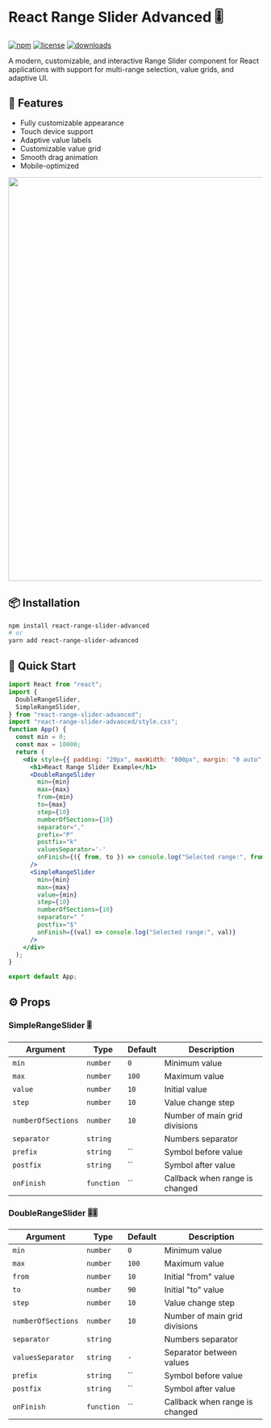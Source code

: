 # React Range Slider Advanced 🎚️

[![npm](https://img.shields.io/npm/v/react-range-slider-advanced)](https://www.npmjs.com/package/react-range-slider-advanced)
[![license](https://img.shields.io/npm/l/react-range-slider-advanced)](https://www.npmjs.com/package/react-range-slider-advanced)
[![downloads](https://img.shields.io/npm/dt/react-range-slider-advanced)](https://www.npmjs.com/package/react-range-slider-advanced)

A modern, customizable, and interactive Range Slider component for React applications with support for multi-range selection, value grids, and adaptive UI.

## 🌟 Features

- Fully customizable appearance
- Touch device support
- Adaptive value labels
- Customizable value grid
- Smooth drag animation
- Mobile-optimized

<p><img src="https://github.com/user-attachments/assets/6cc286b9-02e7-4f3a-b1ee-ccb37233705b" width="800"></p>

## 📦 Installation

```bash
npm install react-range-slider-advanced
# or
yarn add react-range-slider-advanced
```

## 🚀 Quick Start
```jsx
import React from "react";
import {
  DoubleRangeSlider,
  SimpleRangeSlider,
} from "react-range-slider-advanced";
import "react-range-slider-advanced/style.css";
function App() {
  const min = 0;
  const max = 10000;
  return (
    <div style={{ padding: "20px", maxWidth: "800px", margin: "0 auto" }}>
      <h1>React Range Slider Example</h1>
      <DoubleRangeSlider
        min={min}
        max={max}
        from={min}
        to={max}
        step={10}
        numberOfSections={10}
        separator=","
        prefix="P"
        postfix="k"
        valuesSeparator='-'
        onFinish={({ from, to }) => console.log("Selected range:", from, to)}
      />
      <SimpleRangeSlider
        min={min}
        max={max}
        value={min}
        step={10}
        numberOfSections={10}
        separator=" "
        postfix="$"
        onFinish={(val) => console.log("Selected range:", val)}
      />
    </div>
  );
}

export default App;
```

## ⚙️ Props

### SimpleRangeSlider 🎚️
|      Argument      |    Type   |  Default     |           Description            |
|--------------------|-----------|--------------|----------------------------------|
| `min`              | `number`  | `0`          | Minimum value                    |
| `max`              | `number`  | `100`        | Maximum value                    |
| `value`            | `number`  | `10`         | Initial value                    |
| `step`             | `number`  | `10`         | Value change step                |
| `numberOfSections` | `number`  | `10`         | Number of main grid divisions    |
| `separator`        | `string`  | ` `          | Numbers separator                |
| `prefix`           | `string`  | ``           | Symbol before value              |
| `postfix`          | `string`  | ``           | Symbol after value               |
| `onFinish`         | `function`| ``           | Callback when range is changed   |

### DoubleRangeSlider 🎚️🎚️
|      Argument      |    Type   |  Default     |           Description            |
|--------------------|-----------|--------------|----------------------------------|
| `min`              | `number`  | `0`          | Minimum value                    |
| `max`              | `number`  | `100`        | Maximum value                    |
| `from`             | `number`  | `10`         | Initial "from" value             |
| `to`               | `number`  | `90`         | Initial "to" value               |
| `step`             | `number`  | `10`         | Value change step                |
| `numberOfSections` | `number`  | `10`         | Number of main grid divisions    |
| `separator`        | `string`  | ` `          | Numbers separator                |
| `valuesSeparator`  | `string`  | `-`          | Separator between values         |
| `prefix`           | `string`  | ``           | Symbol before value              |
| `postfix`          | `string`  | ``           | Symbol after value               |
| `onFinish`         | `function`| ``           | Callback when range is changed   |
